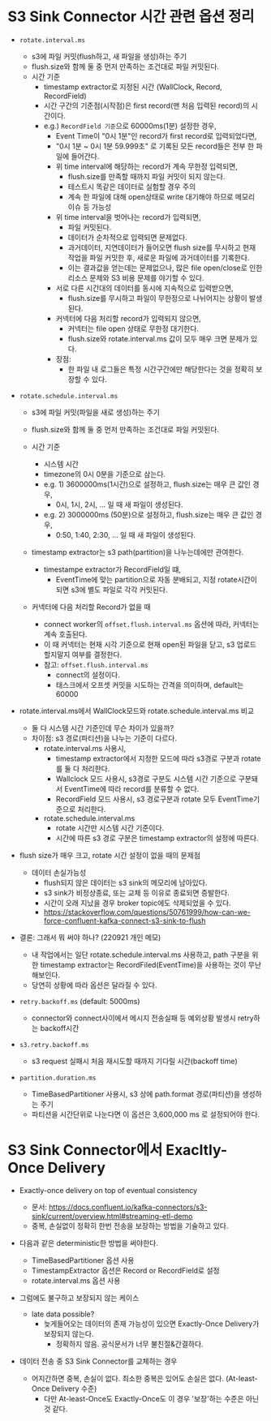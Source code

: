 # S3 Sink Connector 시간 관련 옵션 정리
- `rotate.interval.ms`
	- s3에 파일 커밋(flush하고, 새 파일을 생성)하는 주기
	- flush.size와 함께 둘 중 먼저 만족하는 조건대로 파일 커밋된다.
	- 시간 기준
		- timestamp extractor로 지정된 시간 (WallClock, Record, RecordField)
		- 시간 구간의 기준점(시작점)은 first record(맨 처음 입력된 record)의 시간이다.
		- e.g.) `RecordField 기준`으로 60000ms(1분) 설정한 경우,
			- Event Time이 "0시 1분"인 record가 first record로 입력되었다면,
			- "0시 1분 ~ 0시 1분 59.999초" 로 기록된 모든 record들은 전부 한 파일에 들어간다.
			- 위 time interval에 해당하는 record가 계속 무한정 입력되면,
			 	- flush.size를 만족할 때까지 파일 커밋이 되지 않는다.
				- 테스트시 똑같은 데이터로 실험할 경우 주의
				- 계속 한 파일에 대해 open상태로 write 대기해야 하므로 메모리 이슈 등 가능성
			- 위 time interval을 벗어나는 record가 입력되면,
				- 파일 커밋된다.
				- 데이터가 순차적으로 입력되면 문제없다.
				- 과거데이터, 지연데이터가 들어오면 flush size를 무시하고 현재 작업을 파일 커밋한 후, 새로운 파일에 과거데이터를 기록한다.
				- 이는 결과값을 얻는데는 문제없으나, 많은 file open/close로 인한 리소스 문제와 S3 비용 문제를 야기할 수 있다.
			- 서로 다른 시간대의 데이터를 동시에 지속적으로 입력받으면,
				- flush.size를 무시하고 파일이 무한정으로 나뉘어지는 상황이 발생된다.
			- 커넥터에 다음 처리할 record가 입력되지 않으면,
				- 커넥터는 file open 상태로 무한정 대기한다.
				- flush.size와 rotate.interval.ms 값이 모두 매우 크면 문제가 있다.
			- 장점:
				- 한 파일 내 로그들은 특정 시간구간에만 해당한다는 것을 정확히 보장할 수 있다.

- `rotate.schedule.interval.ms`
	- s3에 파일 커밋(파일을 새로 생성)하는 주기
	- flush.size와 함께 둘 중 먼저 만족하는 조건대로 파일 커밋된다.
	- 시간 기준
		- 시스템 시간
		- timezone의 0시 0분을 기준으로 삼는다.
		- e.g. 1) 3600000ms(1시간)으로 설정하고, flush.size는 매우 큰 값인 경우,
			- 0시, 1시, 2시, ... 일 때 새 파일이 생성된다.
		- e.g. 2) 3000000ms (50분)으로 설정하고, flush.size는 매우 큰 값인 경우,
			- 0:50, 1:40, 2:30, ... 일 때 새 파일이 생성된다.
	- timestamp extractor는 s3 path(partition)을 나누는데에만 관여한다.
		- timestampe extractor가 RecordField일 떄, 
			- EventTime에 맞는 partition으로 자동 분배되고, 지정 rotate시간이 되면 s3에 별도 파일로 각각 커밋된다.

	- 커넥터에 다음 처리할 Record가 없을 때
		- connect worker의 `offset.flush.interval.ms` 옵션에 따라, 커넥터는 계속 호출된다.
		- 이 때 커넥터는 현재 시각 기준으로 현재 open된 파일을 닫고, s3 업로드 할지말지 여부를 결정한다.
		- 참고: `offset.flush.interval.ms`
			- connect의 설정이다.
			- 태스크에서 오프셋 커밋을 시도하는 간격을 의미하며, default는 60000

- rotate.interval.ms에서 WallClock모드와 rotate.schedule.interval.ms 비교
	- 둘 다 시스템 시간 기준인데 무슨 차이가 있을까?
	- 차이점: s3 경로(파티션)을 나누는 기준이 다르다.
		- rotate.interval.ms 사용시,
			- timestamp extractor에서 지정한 모드에 따라 s3경로 구분과 rotate를 둘 다 처리한다.
			- Wallclock 모드 사용시, s3경로 구분도 시스템 시간 기준으로 구분돼서 EventTime에 따라 record를 분류할 수 없다.
			- RecordField 모드 사용시, s3 경로구분과 rotate 모두 EventTime기준으로 처리한다.
		- rotate.schedule.interval.ms
			- rotate 시간만 시스템 시간 기준이다.
			- 시간에 따른 s3 경로 구분은 timestamp extractor의 설정에 따른다.

- flush size가 매우 크고, rotate 시간 설정이 없을 때의 문제점
	- 데이터 손실가능성
		- flush되지 않은 데이터는 s3 sink의 메모리에 남아있다.
		- s3 sink가 비정상종료, 또는 교체 등 이유로 종료되면 증발한다.
		- 시간이 오래 지났을 경우 broker topic에도 삭제되었을 수 있다.
		- https://stackoverflow.com/questions/50761999/how-can-we-force-confluent-kafka-connect-s3-sink-to-flush

- 결론: 그래서 뭐 써야 하나? (220921 개인 메모)
	- 내 작업에서는 일단 rotate.schedule.interval.ms 사용하고, path 구분을 위한 timestamp extractor는 RecordFiled(EventTime)을 사용하는 것이 무난해보인다.
	- 당연히 상황에 따라 옵션은 달라질 수 있다. 

- `retry.backoff.ms` (default: 5000ms)
	- connector와 connect사이에서 메시지 전송실패 등 예외상황 발생시 retry하는 backoff시간
- `s3.retry.backoff.ms`
	- s3 request 실패시 처음 재시도할 때까지 기다릴 시간(backoff time)
- `partition.duration.ms`
	- TimeBasedPartitioner 사용시, s3 상에 path.format 경로(파티션)을 생성하는 주기
	- 파티션을 시간단위로 나눈다면 이 옵션은 3,600,000 ms 로 설정되어야 한다.

# S3 Sink Connector에서 Exacltly-Once Delivery
- Exactly-once delivery on top of eventual consistency
	- 문서: https://docs.confluent.io/kafka-connectors/s3-sink/current/overview.html#streaming-etl-demo
	- 중복, 손실없이 정확히 한번 전송을 보장하는 방법을 기술하고 있다.
	
- 다음과 같은 deterministic한 방법을 써야한다.
	- TimeBasedPartitioner 옵션 사용
	- TimestampExtractor 옵션은 Record or RecordField로 설정
	- rotate.interval.ms 옵션 사용

- 그럼에도 불구하고 보장되지 않는 케이스
	- late data possible?
		- 늦게들어오는 데이터의 존재 가능성이 있으면 Exactly-Once Delivery가 보장되지 않는다.
			- 정확하지 않음. 공식문서가 너무 불친절&간결하다.
- 데이터 전송 중 S3 Sink Connector를 교체하는 경우
	- 어지간하면 중복, 손실이 없다. 최소한 중복은 있어도 손실은 없다. (At-least-Once Delivery 수준)
		- 다만 At-least-Once도 Exactly-Once도 이 경우 '보장'하는 수준은 아닌 것 같다.
